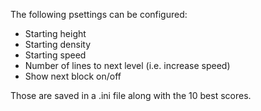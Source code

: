 The following psettings can be configured:
- Starting height
- Starting density
- Starting speed
- Number of lines to next level (i.e. increase speed)
- Show next block on/off

Those are saved in a .ini file along with the 10 best scores.
